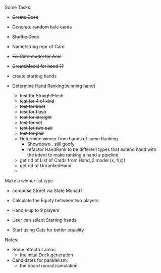 Some Tasks:



- ~~Create Deck~~
- ~~Generate random hole cards~~
- ~~Shuffle Deck~~
- Name/string repr of Card
- ~~Fix Card model for Ace!~~
- ~~CreateModel for hand ??~~
- create starting hands

- Determine Hand Ranking(winning hand)
  - ~~test for StraightFlush~~
  - ~~test for 4 of kind~~
  - ~~test for boat~~
  - ~~test for flush~~
  - ~~test for straight~~
  - ~~test for set~~
  - ~~test for two pair~~
  - ~~test for pair~~
  - ~~Determine winner from hands of same Ranking~~
    - Showdown.. still goofy 
    - refactor HandRank to be different types that extend hand
    with the intent to make ranking a hand a pipeline.  
  - get rid of List of Cards from Hand_2 model (x, f(x))
  - get rid of UnrankedHand
  - 
Make a winner list type
  - compose Street via State Monad? 

- Calculate the Equity between two players
- Handle up to 9 players
- User can select Starting hands

- Start using Cats for better equality

Notes:
- Some effectful areas
  - the inital Deck generation
- Candidates for parallelism:
  - the board runout/simulation
  

